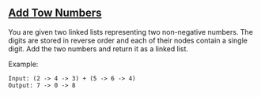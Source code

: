 ## [Add Tow Numbers](https://leetcode.com/problems/add-two-numbers/)

You are given two linked lists representing two non-negative numbers. The digits are stored in reverse order and each of their nodes contain a single digit. Add the two numbers and return it as a linked list.


Example:
```
Input: (2 -> 4 -> 3) + (5 -> 6 -> 4) 
Output: 7 -> 0 -> 8
```
